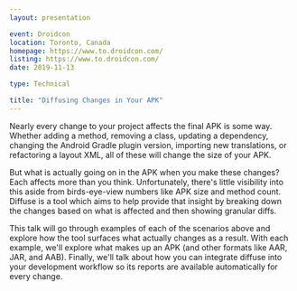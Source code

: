 ```yaml
---
layout: presentation

event: Droidcon
location: Toronto, Canada
homepage: https://www.to.droidcon.com/
listing: https://www.to.droidcon.com/
date: 2019-11-13

type: Technical

title: "Diffusing Changes in Your APK"
---
```


Nearly every change to your project affects the final APK is some way. Whether adding a method, removing a class, updating a dependency, changing the Android Gradle plugin version, importing new translations, or refactoring a layout XML, all of these will change the size of your APK.

But what is actually going on in the APK when you make these changes? Each affects more than you think. Unfortunately, there's little visibility into this aside from birds-eye-view numbers like APK size and method count. Diffuse is a tool which aims to help provide that insight by breaking down the changes based on what is affected and then showing granular diffs.

This talk will go through examples of each of the scenarios above and explore how the tool surfaces what actually changes as a result. With each example, we'll explore what makes up an APK (and other formats like AAR, JAR, and AAB). Finally, we'll talk about how you can integrate diffuse into your development workflow so its reports are available automatically for every change.
